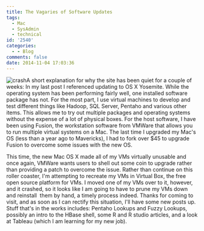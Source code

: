 ```yaml
---
title: The Vagaries of Software Updates
tags:
  - Mac
  - SysAdmin
  - technical
id: '2540'
categories:
  - - Blog
comments: false
date: 2014-11-04 17:03:36
---
```


![crash](http://edpflager.com/wp-content/uploads/2014/11/crash-224x300.jpg)A short explanation for why the site has been quiet for a couple of weeks: In my last post I referenced updating to OS X Yosemite. While the operating system has been performing fairly well, one installed software package has not. For the most part, I use virtual machines to develop and test different things like Hadoop, SQL Server, Pentaho and various other items. This allows me to try out multiple packages and operating systems without the expense of a lot of physical boxes. For the host software, I have been using Fusion, the workstation software from VMWare that allows you to run multiple virtual systems on a Mac. The last time I upgraded my Mac's OS (less than a year ago to Mavericks), I had to fork over $45 to upgrade Fusion to overcome some issues with the new OS.
<!-- more -->
This time, the new Mac OS X made all of my VMs virtually unusable and once again, VMWare wants users to shell out some coin to upgrade rather than providing a patch to overcome the issue. Rather than continue on this roller coaster, I'm attempting to recreate my VMs in Virtual Box, the free open source platform for VMs. I moved one of my VMs over to it, however, and it crashed, so it looks like I am going to have to prune my VMs down and reinstall  them by hand, a timely process indeed. Thanks for coming to visit, and as soon as I can rectify this situation, I'll have some new posts up. Stuff that's in the works includes: Pentaho Lookups and Fuzzy Lookups, possibly an intro to the HBase shell, some R and R studio articles, and a look at Tableau (which I am learning for my new job).